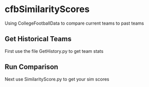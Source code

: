 # cfbSimilarityScores
Using CollegeFootballData to compare current teams to past teams 

## Get Historical Teams
First use the file GetHistory.py to get team stats

## Run Comparison
Next use SimilarityScore.py to get your sim scores
